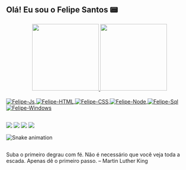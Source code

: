 ## Olá! Eu sou o Felipe Santos 📟
<div align="center">
  <a href="https://github.com/felipessantos87">
  <img height="180em" src="https://github-readme-stats.vercel.app/api?username=felipessantos87&show_icons=true&theme=dracula&include_all_commits=true&count_private=true"/>
  <img height="180em" src="https://github-readme-stats.vercel.app/api/top-langs/?username=felipessantos87&layout=compact)](https://github.com/felipessantos87/github-readme-stats"/>
</div>
<div style="display: inline_block"><br>
  <img align="center" alt="Felipe-Js"src="https://img.shields.io/badge/JavaScript-323330?style=for-the-badge&logo=javascript&logoColor=F7DF1E">
  <img align="center" alt="Felipe-HTML" src="https://img.shields.io/badge/HTML-239120?style=for-the-badge&logo=html5&logoColor=white">
  <img align="center" alt="Felipe-CSS" src="https://img.shields.io/badge/CSS3-1572B6?style=for-the-badge&logo=css3&logoColor=white">
  <img align="center" alt="Felipe-Node" src="https://img.shields.io/badge/Node.js-43853D?style=for-the-badge&logo=node.js&logoColor=white">
  <img align="center" alt="Felipe-Sql" src="https://img.shields.io/badge/MySQL-00000F?style=for-the-badge&logo=mysql&logoColor=white"">
  <img align="center" alt="Felipe-Windows" src="https://img.shields.io/badge/Microsoft-666666?style=for-the-badge&logo=microsoft&logoColor=white">
</div>
  
  ##
 
<div> 
  <a href="https://www.linkedin.com/in/felipessantos87/" target="_blank"><img src="https://img.shields.io/badge/-LinkedIn-%230077B5?style=for-the-badge&logo=linkedin&logoColor=white" target="_blank"></a>
  <a href = "mailto:lipe.silva.santos@gmail.com"><img src="https://img.shields.io/badge/-Gmail-%23333?style=for-the-badge&logo=gmail&logoColor=white" target="_blank"></a>
  <a href="https://wa.me/5528999287154/" target="_blank"><img src="https://img.shields.io/badge/WhatsApp-25D366?style=for-the-badge&logo=whatsapp&logoColor=white" target="_blank"></a> 
    <a href="https://www.facebook.com/profile.php?id=100004610837227" target="_blank"><img src="https://img.shields.io/badge/Facebook-1877F2?style=for-the-badge&logo=facebook&logoColor=white" target="_blank"></a> 
    
![Snake animation](https://github.com/felipessantos87/felipessantos87/blob/output/github-contribution-grid-snake.svg)
  
</div>

## 
Suba o primeiro degrau com fé. Não é necessário que você veja toda a escada. Apenas dê o primeiro passo.  – Martin Luther King
